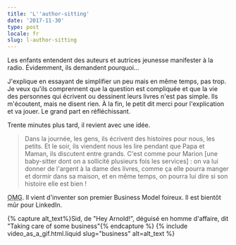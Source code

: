 ```yaml
---
title: 'L''author-sitting'
date: '2017-11-30'
type: post
locale: fr
slug: l-author-sitting
---
```


Les enfants entendent des auteurs et autrices jeunesse manifester à la radio. Évidemment, ils demandent pourquoi…

<!-- more -->

J'explique en essayant de simplifier un peu mais en même temps, pas trop. Je veux qu'ils comprennent que la question est compliquée et que la vie des personnes qui écrivent ou dessinent leurs livres n'est pas simple. Ils m'écoutent, mais ne disent rien. À la fin, le petit dit merci pour l'explication et va jouer. Le grand part en réfléchissant.

Trente minutes plus tard, il revient avec une idée.

> Dans la journée, les gens, ils écrivent des histoires pour nous, les petits. Et le soir, ils viendent nous les lire pendant que Papa et Maman, ils discutent entre grands. C'est comme pour Marion [une baby-sitter dont on a sollicité plusieurs fois les services] : on va lui donner de l'argent à la dame des livres, comme ça elle pourra manger et dormir dans sa maison, et en même temps, on pourra lui dire si son histoire elle est bien !

<abbr title="Oh My God" lang="en">OMG</abbr>. Il vient d'inventer son premier <span lang="en">Business Model</span> foireux. Il est bientôt mûr pour LinkedIn.

{% capture alt_text%}Sid, de "Hey Arnold!", déguisé en homme d'affaire, dit "Taking care of some business"{% endcapture %}
{% include video_as_a_gif.html.liquid
slug="business"
alt=alt_text
%}

